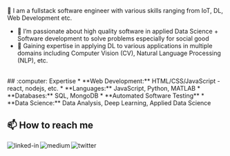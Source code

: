 <!---
nongnoochr/nongnoochr is a ✨ special ✨ repository because its `README.md` (this file) appears on your GitHub profile.
You can click the Preview link to take a look at your changes.
Emoji:
https://dev.to/bento/how-to-create-your-github-profil-readme-4gii

https://gist.github.com/rxaviers/7360908
--->


👋 I am a fullstack software engineer with various skills ranging from IoT, DL, Web Development etc.
- 🔭 I’m passionate about high quality software in applied Data Science + Software development to solve problems especially for social good
- 🌱 Gaining expertise in applying DL to various applications in multiple domains including Computer Vision (CV), Natural Language Processing (NLP), etc.

<br>
## :computer: Expertise
* **Web Development:** HTML/CSS/JavaScript - react, nodejs, etc.
* **Languages:** JavaScript, Python, MATLAB
* **Databases:** SQL, MongoDB
* **Automated Software Testing**
* **Data Science:** Data Analysis, Deep Learning, Applied Data Science

<br>

## 📫 How to reach me
[<img align="left" alt="linked-in" src="https://img.shields.io/badge/linkedin-%230077B5.svg?&style=for-the-badge&logo=linkedin&logoColor=white" />](https://www.linkedin.com/in/nongnoochr/) [<img align="left" alt="medium" src="https://img.shields.io/badge/medium-%2312100E.svg?&style=for-the-badge&logo=medium&logoColor=white" />](https://medium.com/@nongnoochr) [<img align="left" alt="twitter" src="https://img.shields.io/badge/twitter-%231DA1F2.svg?&style=for-the-badge&logo=twitter&logoColor=white" />](https://twitter.com/nroongpi)
